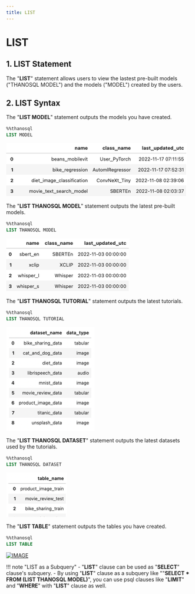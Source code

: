 ```yaml
---
title: LIST
---
```


# __LIST__

## __1. LIST Statement__

The "__LIST__" statement allows users to view the lastest pre-built models ("THANOSQL MODEL") and the models ("MODEL") created by the users.

## __2. LIST Syntax__

The "__LIST MODEL__" statement outputs the models you have created.

```sql
%%thanosql
LIST MODEL
```

[![IMAGE](/img/thanosql_syntax/query/LIST/img1.png)](/img/thanosql_syntax/query/LIST/img1.png)

The "__LIST THANOSQL MODEL__" statement outputs the latest pre-built models.

```sql
%%thanosql
LIST THANOSQL MODEL
```

[![IMAGE](/img/thanosql_syntax/query/LIST/img2.png)](/img/thanosql_syntax/query/LIST/img2.png)

The "__LIST THANOSQL TUTORIAL__" statement outputs the latest tutorials.

```sql
%%thanosql
LIST THANOSQL TUTORIAL
```

[![IMAGE](/img/thanosql_syntax/query/LIST/img3.png)](/img/thanosql_syntax/query/LIST/img3.png)

The "__LIST THANOSQL DATASET__" statement outputs the latest datasets used by the tutorials.

```sql
%%thanosql
LIST THANOSQL DATASET
```

[![IMAGE](/img/thanosql_syntax/query/LIST/img4.png)](/img/thanosql_syntax/query/LIST/img4.png)

The "__LIST TABLE__" statement outputs the tables you have created.

```sql
%%thanosql
LIST TABLE
```

[![IMAGE](/img/thanosql_syntax/query/LIST/img5.png)](/img/thanosql_syntax/query/LIST/img5.png)

!!! note "LIST as a Subquery" 
    - "**LIST**" clause can be used as "**SELECT**" clause's subquery. 
    - By using "**LIST**" clause as a subquery like ""**SELECT * FROM (LIST THANOSQL MODEL)**", you can use psql clauses like "**LIMIT**" and "**WHERE**" with "**LIST**" clause as well. 
